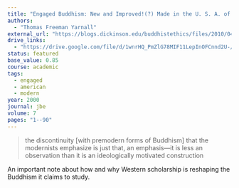 ```yaml
---
title: "Engaged Buddhism: New and Improved!(?) Made in the U. S. A. of Asian Materials"
authors:
  - "Thomas Freeman Yarnall"
external_url: "https://blogs.dickinson.edu/buddhistethics/files/2010/04/Yarnall-Engaged.pdf"
drive_links:
  - "https://drive.google.com/file/d/1wnrHQ_PmZlG78MIF11LepInOFCnnd2U-/view?usp=drivesdk"
status: featured
base_value: 0.85
course: academic
tags:
  - engaged
  - american
  - modern
year: 2000
journal: jbe
volume: 7
pages: "1--90"
---
```


> the discontinuity [with premodern forms of Buddhism] that the modernists emphasize is just that, an emphasis—it is less an observation than it is an ideologically motivated construction

An important note about how and why Western scholarship is reshaping the Buddhism it claims to study.
